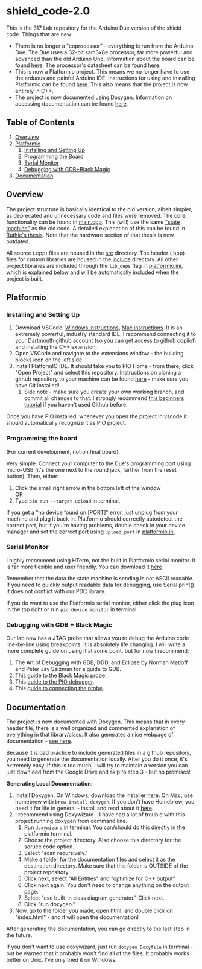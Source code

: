 # shield_code-2.0
This is the 317 Lab repository for the Arduino Due version of the shield code. Things that are new:
* There is no longer a "coprocessor" - everything is run from the Arduino Due. The Due uses a 32-bit sam3x8e processor, far more powerful and advanced than the old Arduino Uno. Information about the board can be found [here](https://docs.arduino.cc/hardware/due/). The processor's datasheet can be found [here](https://ww1.microchip.com/downloads/en/devicedoc/atmel-11057-32-bit-cortex-m3-microcontroller-sam3x-sam3a_datasheet.pdf).
* This is now a Platformio project. This means we no longer have to use the arduous and painful Arduino IDE. Instructions for using and installing Platformio can be found [here](#platformio). This also means that the project is now entirely in C++.
* The project is now documented using [Doxygen](https://www.doxygen.nl/). Information on accessing documentation can be found [here](#documentation).
## Table of Contents
1. [Overview](#overview)
2. [Platformio](#platformio)  
    1. [Installing and Setting Up](#installing-and-setting-up)
    2. [Programming the Board](#programming-the-board)
    3. [Serial Monitor](#serial-monitor)
    4. [Debugging with GDB+Black Magic](#debugging-with-gdb--black-magic)
3. [Documentation](#documentation)

## Overview
The project structure is basically identical to the old version, albeit simpler, as deprecated and unnecessary code and files were removed. The core functionality can be found in [main.cpp](src/main.cpp). This (will) use the same ["state machine"](https://en.wikipedia.org/wiki/Finite-state_machine) as the old code. A detailed explanation of this can be found in [Ruthie's thesis](https://drive.google.com/file/d/1XH5SRRh2m84pu7f2B1RSFuYGV1u3EBdw/view?usp=sharing). Note that the hardware section of that thesis is now outdated.  
  
All source (.cpp) files are housed in the [src](src) directory. The header (.hpp) files for custom libraries are housed in the [include](include) directory. All other project libraries are included through the `lib_deps` flag in [platformio.ini](platformio.ini), which is explained [below](#platformio) and will be automatically included when the project is built.

## Platformio
### Installing and Setting Up
1. Download VSCode. [Windows instructions](https://code.visualstudio.com/docs/setup/windows), [Mac instructions](https://code.visualstudio.com/docs/setup/mac). It is an extremely powerful, industry standard IDE. I recommend connecting it to your Dartmouth github account (so you can get access to github copilot) and installing the C++ extension.
2. Open VSCode and navigate to the extensions window - the building blocks icon on the left side.
3. Install PlatformIO IDE. It should take you to PIO Home - from there, click "Open Project" and select this repository. Instructions on cloning a github repository to your machine can be found [here](https://docs.github.com/en/repositories/creating-and-managing-repositories/cloning-a-repository) - make sure you have Git installed!  
    1. Side note - make sure you create your own working branch, and commit all changes to that. I strongly recommend [this beginners tutorial](https://github.com/skills/introduction-to-github) if you haven't used Github before.

Once you have PIO installed, whenever you open the project in vscode it should automatically recognize it as  PIO project.

### Programming the board
(For current development, not on final board)  
  
Very simple. Connect your computer to the Due's programming port using micro-USB (it's the one next to the round jack, farther from the reset button). Then, either:
1. Click the small right arrow in the bottom left of the window  
OR
2. Type `pio run --target upload` in terminal.  

If you get a "no device found on [PORT]" error, just unplug from your machine and plug it back in. Platformio should correctly autodetect the correct port, but if you're having problems, double check in your device manager and set the correct port using `upload_port` in [platformio.ini](platformio.ini).
### Serial Monitor
I highly recommend using HTerm, not the built in Platformio serial monitor. It is far more flexible and user friendly. You can download it [here](https://www.der-hammer.info/pages/terminal.html)  

Remember that the data the state machine is sending is not ASCII readable. If you need to quickly output readable data for debugging, use Serial.print(). It does not conflict with our PDC library.  

If you do want to use the Platformio serial monitor, either click the plug icon in the top right or run `pio device monitor` in terminal.

### Debugging with GDB + Black Magic
Our lab now has a JTAG probe that allows you to debug the Arduino code line-by-line using breakpoints. It is absolutely life changing. I will write a more complete guide on using it at some point, but for now I recommend:
1. The Art of Debugging with GDB, DDD, and Eclipse by Norman Matloff and Peter Jay Salzman for a guide to GDB.
2. This [guide to the Black Magic probe](https://github.com/compuphase/Black-Magic-Probe-Book/tree/main).
3. This [guide to the PIO debugger](https://docs.platformio.org/en/latest/plus/debugging.html).
4. This [guide to connecting the probe](https://www.hackster.io/rpatterson/hardware-debugging-arduino-due-with-gdb-and-blackmagic-probe-bfbe10).

## Documentation
The project is now documented with Doxygen. This means that in every header file, there is a well organized and commented explanation of everything in that library/class. It also generates a nice webpage of documentation - [see here](https://eigen.tuxfamily.org/dox/).  

Because it is bad practice to include generated files in a github repository, you need to generate the documentation locally. After you do it once, it's extremely easy. If this is too much, I will try to maintain a version you can just download from the Google Drive and skip to step 3 - but no promises!  

**Generating Local Documentation:**
1. Install Doxygen. On Windows, download the installer [here](https://www.doxygen.nl/download.html). On Mac, use homebrew with `brew install doxygen`. If you don't have Homebrew, you need it for life in general - install and read about it [here](https://brew.sh/). 
2. I recommend using Doxywizard - I have had a lot of trouble with this project running doxygen from command line.  
    1. Run `doxywizard` in terminal. You can/should do this directly in the platformio terminal.
    2. Choose the project directory. Also choose this directory for the soruce code option.
    3. Select "scan recursively."
    4. Make a folder for the documentation files and select it as the destination directory. Make sure that this folder is OUTSIDE of the project repository.
    5. Click next, select "All Entities" and "optimize for C++ output"
    6. Click next again. You don't need to change anything on the output page.
    7. Select "use built-in class diagram generator." Click next.
    8. Click "run doxygen."
3. Now, go to the folder you made, open html, and double click on "index.html" - and it will open the documentation! 

After generating the documentation, you can go directly to the last step in the future. 

If you don't want to use doxywizard, just run `doxygen Doxyfile` in terminal - but be warned that it probably won't find all of the files. It probably works better on Unix, I've only tried it on Windows.

